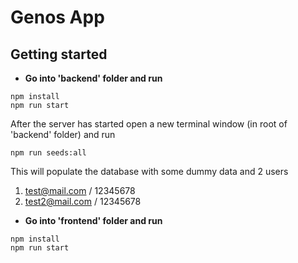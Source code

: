 # Genos App

## Getting started

- **Go into 'backend' folder and run**

```
npm install
npm run start
```

After the server has started open a new terminal window (in root of 'backend' folder) and run

`npm run seeds:all`

This will populate the database with some dummy data and 2 users
1. test@mail.com / 12345678
2. test2@mail.com / 12345678

- **Go into 'frontend' folder and run**

```
npm install
npm run start
```
